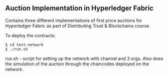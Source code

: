 ## Auction Implementation in Hyperledger Fabric

Contains three different implementations of first price auctions for Hyperledger Fabric as part of Distributing Trust & Blockchains course.

To deploy the contracts:
```
$ cd test-network
$ ./run.sh
```
run.sh - script for setting up the network with channel and 3 orgs. Also does the simulation of the auction through the chaincodes deployed on the network.
